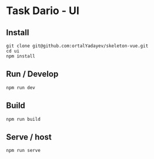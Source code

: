 # Task Dario - UI

## Install

```
git clone git@github.com:ortalYadayev/skeleton-vue.git
cd ui
npm install
```

## Run / Develop

```
npm run dev
```

## Build

```
npm run build
```

## Serve / host

```
npm run serve
```
